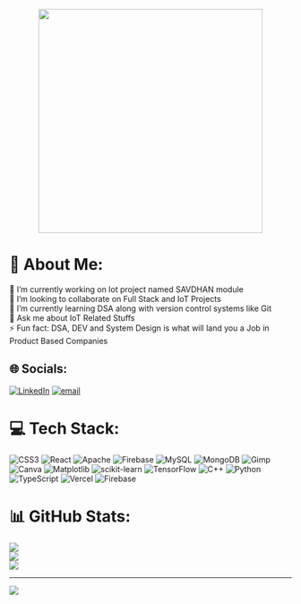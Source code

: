 <p align="center">
  <img src="https://media2.giphy.com/media/v1.Y2lkPTc5MGI3NjExYnpuaXExdGd4NXQ0NGN6eThwNjFsY2RhdHlxd3JkOGdrN25mOWxiOSZlcD12MV9pbnRlcm5hbF9naWZfYnlfaWQmY3Q9Zw/o4ol10gKdcKdueRxyZ/giphy.gif" width="400">
</p>


# 💫 About Me:
🔭 I’m currently working on Iot project named SAVDHAN module<br>👯 I’m looking to collaborate on Full Stack and IoT Projects<br>🌱 I’m currently learning DSA along with version control systems like Git<br>💬 Ask me about IoT Related Stuffs<br>⚡ Fun fact: DSA, DEV and System Design is what will land you a Job in Product Based Companies


## 🌐 Socials:
[![LinkedIn](https://img.shields.io/badge/LinkedIn-%230077B5.svg?logo=linkedin&logoColor=white)](https://linkedin.com/in/syedtufailahmed/) [![email](https://img.shields.io/badge/Email-D14836?logo=gmail&logoColor=white)](mailto:syedtufailmipro@gmail.com) 

# 💻 Tech Stack:
![CSS3](https://img.shields.io/badge/css3-%231572B6.svg?style=for-the-badge&logo=css3&logoColor=white) ![React](https://img.shields.io/badge/react-%2320232a.svg?style=for-the-badge&logo=react&logoColor=%2361DAFB) ![Apache](https://img.shields.io/badge/apache-%23D42029.svg?style=for-the-badge&logo=apache&logoColor=white) ![Firebase](https://img.shields.io/badge/firebase-a08021?style=for-the-badge&logo=firebase&logoColor=ffcd34) ![MySQL](https://img.shields.io/badge/mysql-4479A1.svg?style=for-the-badge&logo=mysql&logoColor=white) ![MongoDB](https://img.shields.io/badge/MongoDB-%234ea94b.svg?style=for-the-badge&logo=mongodb&logoColor=white) ![Gimp](https://img.shields.io/badge/Gimp-657D8B?style=for-the-badge&logo=gimp&logoColor=FFFFFF) ![Canva](https://img.shields.io/badge/Canva-%2300C4CC.svg?style=for-the-badge&logo=Canva&logoColor=white) ![Matplotlib](https://img.shields.io/badge/Matplotlib-%23ffffff.svg?style=for-the-badge&logo=Matplotlib&logoColor=black) ![scikit-learn](https://img.shields.io/badge/scikit--learn-%23F7931E.svg?style=for-the-badge&logo=scikit-learn&logoColor=white) ![TensorFlow](https://img.shields.io/badge/TensorFlow-%23FF6F00.svg?style=for-the-badge&logo=TensorFlow&logoColor=white) ![C++](https://img.shields.io/badge/c++-%2300599C.svg?style=for-the-badge&logo=c%2B%2B&logoColor=white) ![Python](https://img.shields.io/badge/python-3670A0?style=for-the-badge&logo=python&logoColor=ffdd54) ![TypeScript](https://img.shields.io/badge/typescript-%23007ACC.svg?style=for-the-badge&logo=typescript&logoColor=white) ![Vercel](https://img.shields.io/badge/vercel-%23000000.svg?style=for-the-badge&logo=vercel&logoColor=white) ![Firebase](https://img.shields.io/badge/firebase-%23039BE5.svg?style=for-the-badge&logo=firebase)
# 📊 GitHub Stats:
![](https://github-readme-stats.vercel.app/api?username=syedtufailasuspro&theme=dark&hide_border=false&include_all_commits=false&count_private=false)<br/>
![](https://nirzak-streak-stats.vercel.app/?user=syedtufailasuspro&theme=dark&hide_border=false)<br/>
![](https://github-readme-stats.vercel.app/api/top-langs/?username=syedtufailasuspro&theme=dark&hide_border=false&include_all_commits=false&count_private=false&layout=compact)

---
[![](https://visitcount.itsvg.in/api?id=syedtufailasuspro&icon=0&color=0)](https://visitcount.itsvg.in)

<!-- Proudly created with GPRM ( https://gprm.itsvg.in ) -->
